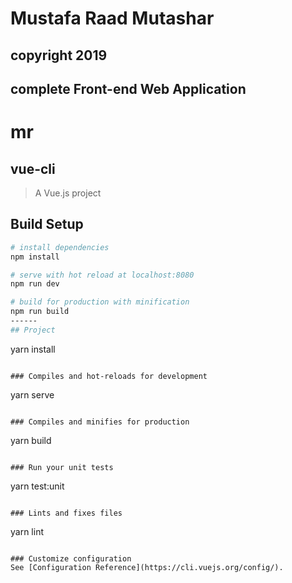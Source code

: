 # Mustafa Raad Mutashar 
## copyright 2019
## complete Front-end Web Application
# mr

## vue-cli
> A Vue.js project
## Build Setup
``` bash
# install dependencies
npm install

# serve with hot reload at localhost:8080
npm run dev

# build for production with minification
npm run build
------
## Project 
```
yarn install
```

### Compiles and hot-reloads for development
```
yarn serve
```

### Compiles and minifies for production
```
yarn build
```

### Run your unit tests
```
yarn test:unit
```

### Lints and fixes files
```
yarn lint
```

### Customize configuration
See [Configuration Reference](https://cli.vuejs.org/config/).
